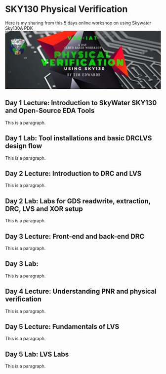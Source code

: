 # SKY130 Physical Verification

 <!DOCTYPE html>
<html>
<head>
Here is my sharing from this 5 days online workshop on using Skywater Sky130A PDK
 <img src="https://github.com/hazwanh7/SKY130-Physical-Verification/blob/main/Workshop-Flyer.jpeg?raw=true" alt="Sky130 workshop" style="width:700px;"> 
</head>
<body>

<h2>Day 1 Lecture: Introduction to SkyWater SKY130 and Open-Source EDA Tools</h2>
<p>This is a paragraph.</p>
 
<h2>Day 1 Lab: Tool installations and basic DRCLVS design flow</h2>
<p>This is a paragraph.</p>
 
<h2>Day 2 Lecture: Introduction to DRC and LVS</h2>
<p>This is a paragraph.</p>
 
<h2>Day 2 Lab: Labs for GDS readwrite, extraction, DRC, LVS and XOR setup</h2>
<p>This is a paragraph.</p>
 
<h2>Day 3 Lecture:  Front-end and back-end DRC</h2>
<p>This is a paragraph.</p>
 
<h2>Day 3 Lab: </h2>
<p>This is a paragraph.</p>
 
<h2>Day 4 Lecture: Understanding PNR and physical verification </h2>
<p>This is a paragraph.</p>

<h2>Day 5 Lecture: Fundamentals of LVS </h2>
<p>This is a paragraph.</p>
 
<h2>Day 5 Lab: LVS Labs </h2>
<p>This is a paragraph.</p>

</body>
</html> 
